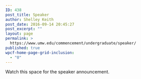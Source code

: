 ```yaml
---
ID: 438
post_title: Speaker
author: Shelley Keith
post_date: 2016-09-14 20:45:27
post_excerpt: ""
layout: page
permalink: >
  https://www.umw.edu/commencement/undergraduate/speaker/
published: true
wpcf-home-page-grid-inclusion:
  - "0"
---
```

Watch this space for the speaker announcement.